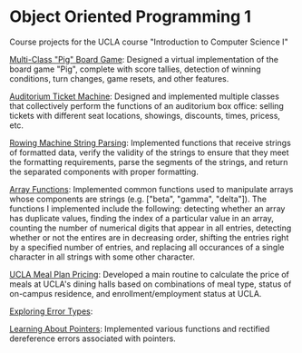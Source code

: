 # Object Oriented Programming 1
Course projects for the UCLA course "Introduction to Computer Science I"

[Multi-Class "Pig" Board Game](https://github.com/jpicchi18/object_oriented_programming_1/tree/main/Project%207): Designed a virtual implementation of the board game "Pig", complete with score tallies, detection of winning conditions, turn changes, game resets, and other features.

[Auditorium Ticket Machine](https://github.com/jpicchi18/object_oriented_programming_1/tree/main/Project%205): Designed and implemented multiple classes that collectively perform the functions of an auditorium box office: selling tickets with different seat locations, showings, discounts, times, pricess, etc.

[Rowing Machine String Parsing](https://github.com/jpicchi18/object_oriented_programming_1/tree/main/Project%203): Implemented functions that receive strings of formatted data, verify the validity of the strings to ensure that they meet the formatting requirements, parse the segments of the strings, and return the separated components with proper formatting.

[Array Functions](https://github.com/jpicchi18/object_oriented_programming_1/tree/main/Project%204): Implemented common functions used to manipulate arrays whose components are strings (e.g. \["beta", "gamma", "delta"]). The functions I implemented include the following: detecting whether an array has duplicate values, finding the index of a particular value in an array, counting the number of numerical digits that appear in all entries, detecting whether or not the entires are in decreasing order, shifting the entries right by a specified number of entries, and replacing all occurances of a single character in all strings with some other character.

[UCLA Meal Plan Pricing](https://github.com/jpicchi18/object_oriented_programming_1/tree/main/Project%202): Developed a main routine to calculate the price of meals at UCLA's dining halls based on combinations of meal type, status of on-campus residence, and enrollment/employment status at UCLA.

[Exploring Error Types](https://github.com/jpicchi18/object_oriented_programming_1/tree/main/Project%201): 

[Learning About Pointers](https://github.com/jpicchi18/object_oriented_programming_1/tree/main/Project%206): Implemented various functions and rectified dereference errors associated with pointers.

